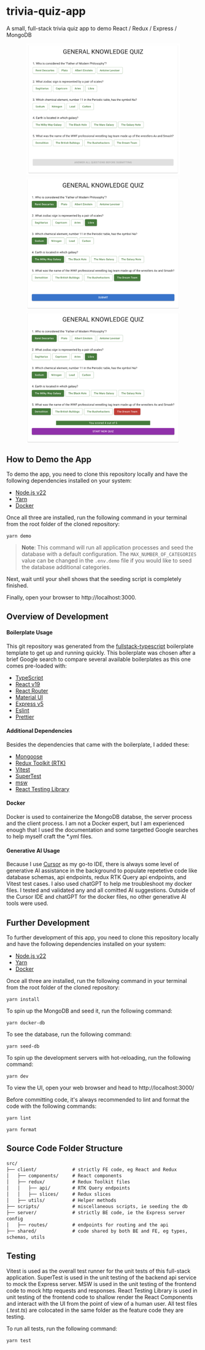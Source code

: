 # trivia-quiz-app
A small, full-stack trivia quiz app to demo React / Redux / Express / MongoDB

<div style="width: 100%; display: flex; flex-direction: row; flex-wrap: wrap; justify-content: center; gap: 8px">
<img src="./assets/fresh-quiz.png" style="width: 400px" />
<img src="./assets/answered-quiz.png" style="width: 400px" />
<img src="./assets/scored-quiz.png" style="width: 400px" />
</div>

## How to Demo the App
To demo the app, you need to clone this repository locally and have the following dependencies installed on your system:
- [Node.js v22](https://nodejs.org/)
- [Yarn](https://yarnpkg.com/)
- [Docker](https://www.docker.com/)

Once all three are installed, run the following command in your terminal from the root folder of the cloned repository:
```shell
yarn demo
```
> **Note**: This command will run all application processes and seed the database with a default configuration. The `MAX_NUMBER_OF_CATEGORIES` value can be changed in the `.env.demo` file if you would like to seed the database additional categories.

Next, wait until your shell shows that the seeding script is completely finished.

Finally, open your browser to http://localhost:3000.

## Overview of Development

#### Boilerplate Usage
This git repository was generated from the [fullstack-typescript](https://github.com/gilamran/fullstack-typescript) boilerplate template to get up and running quickly. This boilerplate was chosen after a brief Google search to compare several available boilerplates as this one comes pre-loaded with:
- [TypeScript](https://www.typescriptlang.org/)
- [React v19](https://react.dev/)
- [React Router](https://reactrouter.com/)
- [Material UI](https://mui.com/)
- [Express v5](https://expressjs.com/)
- [Eslint](https://eslint.org/)
- [Prettier](https://prettier.io/)

#### Additional Dependencies
Besides the dependencies that came with the boilerplate, I added these:
- [Mongoose](https://mongoosejs.com/)
- [Redux Toolkit (RTK)](https://redux-toolkit.js.org/)
- [Vitest](https://vitest.dev/)
- [SuperTest](https://github.com/ladjs/supertest)
- [msw](https://mswjs.io/)
- [React Testing Library](https://testing-library.com/docs/react-testing-library/intro/)

#### Docker
Docker is used to containerize the MongoDB databse, the server process and the client process. I am not a Docker expert, but I am experienced enough that I used the documentation and some targetted Google searches to help myself craft the *.yml files.

#### Generative AI Usage
Because I use [Cursor](https://www.cursor.com/en) as my go-to IDE, there is always some level of generative AI assistance in the background to populate repetetive code like database schemas, api endpoints, redux RTK Query api endpoints, and Vitest test cases. I also used chatGPT to help me troubleshoot my docker files. I tested and validated any and all comitted AI suggestions. Outside of the Cursor IDE and chatGPT for the docker files, no other generative AI tools were used.

## Further Development
To further development of this app, you need to clone this repository locally and have the following dependencies installed on your system:
- [Node.js v22](https://nodejs.org/)
- [Yarn](https://yarnpkg.com/)
- [Docker](https://www.docker.com/)

Once all three are installed, run the following command in your terminal from the root folder of the cloned repository:
```shell
yarn install
```
To spin up the MongoDB and seed it, run the following command:
```shell
yarn docker-db
```
To see the database, run the following command:
```shell
yarn seed-db
```
To spin up the development servers with hot-reloading, run the following command:
```shell
yarn dev
```
To view the UI, open your web browser and head to http://localhost:3000/

Before committing code, it's always recommended to lint and format the code with the following commands:
```shell
yarn lint
```
```shell
yarn format
```

## Source Code Folder Structure
```
src/
├── client/             # strictly FE code, eg React and Redux
│   ├── components/     # React components
│   ├── redux/          # Redux Toolkit files
│   │   ├── api/        # RTK Query endpoints
│   │   ├── slices/     # Redux slices
│   ├── utils/          # Helper methods
├── scripts/            # miscellaneous scripts, ie seeding the db
├── server/             # strictly BE code, ie the Express server config
│   ├── routes/         # endpoints for routing and the api
├── shared/             # code shared by both BE and FE, eg types, schemas, utils
```

## Testing
Vitest is used as the overall test runner for the unit tests of this full-stack application. SuperTest is used in the unit testing of the backend api service to mock the Express server. MSW is used in the unit testing of the frontend code to mock http requests and responses. React Testing Library is used in unit testing of the frontend code to shallow render the React Components and interact with the UI from the point of view of a human user. All test files (*.test.ts*) are colocated in the same folder as the feature code they are testing.

To run all tests, run the following command:
```shell
yarn test
```